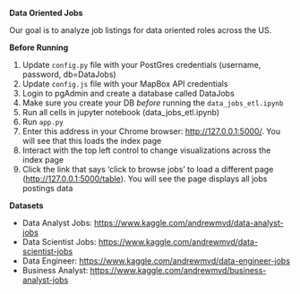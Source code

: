 
<b>Data Oriented Jobs</b>

Our goal is to analyze job listings for data oriented roles across the US.


<b>Before Running</b>

1. Update `config.py` file with your PostGres credentials (username, password, db=DataJobs)
1. Update `config.js` file with your MapBox API credentials
1. Login to pgAdmin and create a database called DataJobs
1. Make sure you create your DB *before* running the `data_jobs_etl.ipynb`
1. Run all cells in jupyter notebook (data_jobs_etl.ipynb)
1. Run `app.py`
1. Enter this address in your Chrome browser: http://127.0.0.1:5000/. You will see that this loads the index page
1. Interact with the top left control to change visualizations across the index page
1. Click the link that says ‘click to browse jobs’ to load a different page (http://127.0.0.1:5000/table). You will see the page displays all jobs postings data

<b>Datasets</b>

* Data Analyst Jobs: https://www.kaggle.com/andrewmvd/data-analyst-jobs 
* Data Scientist Jobs: https://www.kaggle.com/andrewmvd/data-scientist-jobs 
* Data Engineer: https://www.kaggle.com/andrewmvd/data-engineer-jobs 
* Business Analyst: https://www.kaggle.com/andrewmvd/business-analyst-jobs 
